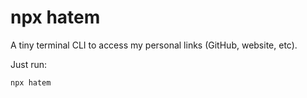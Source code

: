 # npx hatem

A tiny terminal CLI to access my personal links (GitHub, website, etc).

Just run:

```bash
npx hatem
```